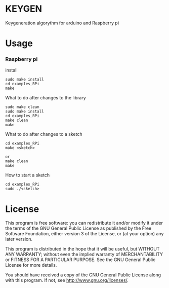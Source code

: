 KEYGEN
==========

Keygeneration algorythm for arduino and Raspberry pi


Usage
=====

### Raspberry  pi
install
```
sudo make install
cd examples_RPi
make
```

What to do after changes to the library
```
sudo make clean
sudo make install
cd examples_RPi
make clean
make
```

What to do after changes to a sketch
```
cd examples_RPi
make <sketch>

or 
make clean
make
```

How to start a sketch
```
cd examples_RPi
sudo ./<sketch>
```



License
=======

This program is free software: you can redistribute it and/or modify
it under the terms of the GNU General Public License as published by
the Free Software Foundation, either version 3 of the License, or
(at your option) any later version.

This program is distributed in the hope that it will be useful,
but WITHOUT ANY WARRANTY; without even the implied warranty of
MERCHANTABILITY or FITNESS FOR A PARTICULAR PURPOSE.  See the
GNU General Public License for more details.

You should have received a copy of the GNU General Public License
along with this program.  If not, see <http://www.gnu.org/licenses/>.
